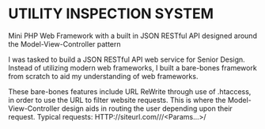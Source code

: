 # UTILITY INSPECTION SYSTEM

Mini PHP Web Framework with a built in JSON RESTful API designed around the Model-View-Controller pattern

I was tasked to build a JSON RESTful API web service for Senior Design.
Instead of utilizing modern web frameworks, I built a bare-bones framework from scratch to aid my understanding of web frameworks.

These bare-bones features include URL ReWrite through use of .htaccess, in order to use the URL to filter website requests.
This is where the Model-View-Controller design aids in routing the user depending upon their request.
Typical requests: HTTP://siteurl.com/<Controller>/<Action>/<Params...>/
